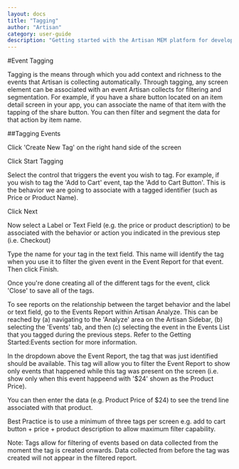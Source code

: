 ```yaml
---
layout: docs
title: "Tagging"
author: "Artisan"
category: user-guide
description: "Getting started with the Artisan MEM platform for developers."
---
```

#Event Tagging

Tagging is the means through which you add context and richness to the events that Artisan is collecting automatically.  Through tagging, any screen element can be associated with an event Artisan collects for filtering and segmentation.  For example, if you have a share button located on an item detail screen in your app, you can associate the name of that item with the tapping of the share button. You can then filter and segment the data for that action by item name.

##Tagging Events

Click \'Create New Tag\' on the right hand side of the screen

Click Start Tagging

Select the control that triggers the event you wish to tag.  For example, if you wish to tag the \'Add to Cart\' event, tap the \'Add to Cart Button\'.  This is the behavior we are going to associate with a tagged identifier (such as Price or Product Name).

Click Next

Now select a Label or Text Field (e.g. the price or product description) to be associated with the behavior or action you indicated in the previous step (i.e. Checkout)

Type the name for your tag in the text field.  This name will identify the tag when you use it to filter the given event in the Event Report for that event.  Then click Finish.

Once you\'re done creating all of the different tags for the event, click \'Close\' to save all of the tags.

To see reports on the relationship between the target behavior and the label or text field, go to the Events Report within Artisan Analyze.  This can be reached by (a) navigating to the \'Analyze\' area on the Artisan Sidebar, (b) selecting the \'Events\' tab, and then (c) selecting the event in the Events List that you tagged during the previous steps.  Refer to the Getting Started:Events section for more information.

In the dropdown above the Event Report, the tag that was just identified should be available.  This tag will allow you to filter the Event Report to show only events that happened while this tag was present on the screen (i.e. show only when this event happeend with \'$24\' shown as the Product Price).

You can then enter the data (e.g. Product Price of $24) to see the trend line associated with that product.

Best Practice is to use a minimum of three tags per screen e.g. add to cart button + price + product description to allow maximum filter capability.

<div class="note note-hint">
  <p>Note: Tags allow for filtering of events based on data collected from the moment the tag is created onwards.  Data collected from before the tag was created will not appear in the filtered report.</p>
</div>
